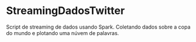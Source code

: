 # StreamingDadosTwitter
Script de streaming de dados usando Spark. Coletando dados sobre a copa do mundo e plotando uma núvem de palavras.
